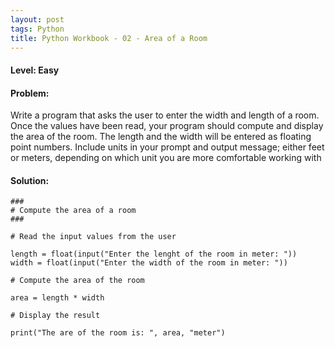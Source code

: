 ```yaml
---
layout: post
tags: Python
title: Python Workbook - 02 - Area of a Room
---
```


#### Level: Easy

#### Problem: 

Write a program that asks the user to enter the width and length of a room. Once the values have been read, your program should compute and display the area of the
room. The length and the width will be entered as floating point numbers. Include units in your prompt and output message; either feet or meters, depending on which
unit you are more comfortable working with

#### Solution:

```
###
# Compute the area of a room
###

# Read the input values from the user

length = float(input("Enter the lenght of the room in meter: "))
width = float(input("Enter the width of the room in meter: "))

# Compute the area of the room

area = length * width

# Display the result

print("The are of the room is: ", area, "meter")
```
